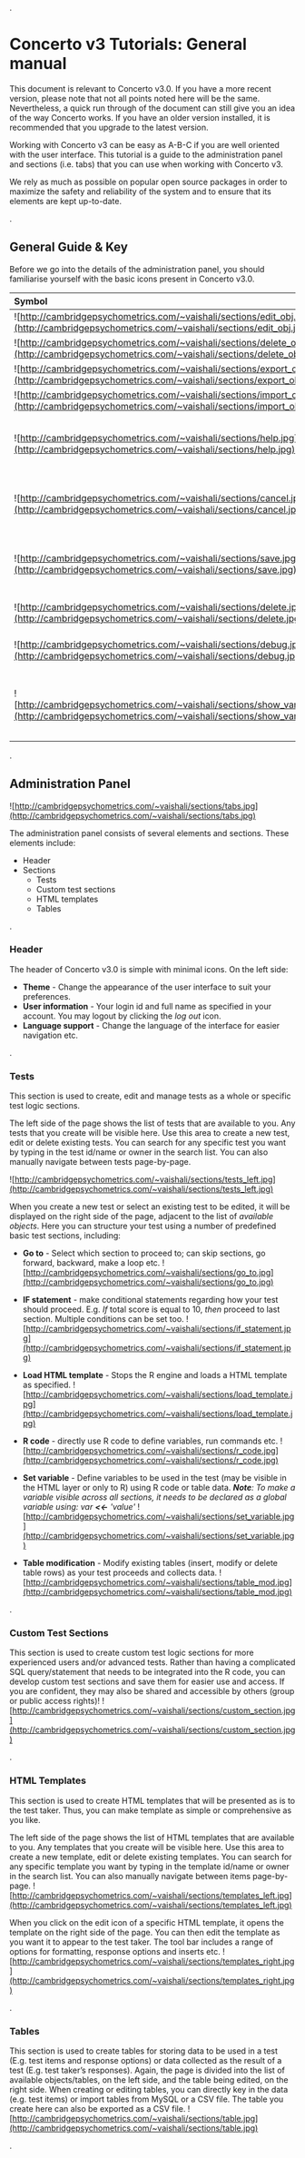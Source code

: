 .
# Concerto v3 Tutorials: General manual #

This document is relevant to Concerto v3.0. If you have a more recent version, please note that not all points noted here will be the same. Nevertheless, a quick run through of the document can still give you an idea of the way Concerto works. If you have an older version installed, it is recommended that you upgrade to the latest version.

Working with Concerto v3 can be easy as A-B-C if you are well oriented with the user interface. This tutorial is a guide to the administration panel and sections (i.e. tabs) that you can use when working with Concerto v3.

We rely as much as possible on popular open source packages in order to maximize the safety and reliability of the system and to ensure that its elements are kept up-to-date.

.
## General Guide & Key ##

Before we go into the details of the administration panel, you should familiarise yourself with the basic icons present in Concerto v3.0.

| **Symbol** | **Description** |
|:-----------|:----------------|
| ![http://cambridgepsychometrics.com/~vaishali/sections/edit_obj.jpg](http://cambridgepsychometrics.com/~vaishali/sections/edit_obj.jpg) | Edit object     |
| ![http://cambridgepsychometrics.com/~vaishali/sections/delete_obj.jpg](http://cambridgepsychometrics.com/~vaishali/sections/delete_obj.jpg) | Delete object   |
| ![http://cambridgepsychometrics.com/~vaishali/sections/export_obj.jpg](http://cambridgepsychometrics.com/~vaishali/sections/export_obj.jpg) | Export object   |
| ![http://cambridgepsychometrics.com/~vaishali/sections/import_obj.jpg](http://cambridgepsychometrics.com/~vaishali/sections/import_obj.jpg) | Import object   |
| ![http://cambridgepsychometrics.com/~vaishali/sections/help.jpg](http://cambridgepsychometrics.com/~vaishali/sections/help.jpg) | Help text; hover over the symbol for a basic description |
| ![http://cambridgepsychometrics.com/~vaishali/sections/cancel.jpg](http://cambridgepsychometrics.com/~vaishali/sections/cancel.jpg) | Cancel changes made to object since last _Save_ |
| ![http://cambridgepsychometrics.com/~vaishali/sections/save.jpg](http://cambridgepsychometrics.com/~vaishali/sections/save.jpg) | Save changes made to object since last _Save_ |
| ![http://cambridgepsychometrics.com/~vaishali/sections/delete.jpg](http://cambridgepsychometrics.com/~vaishali/sections/delete.jpg) | Delete object completely |
| ![http://cambridgepsychometrics.com/~vaishali/sections/debug.jpg](http://cambridgepsychometrics.com/~vaishali/sections/debug.jpg) | Debug a test to identify issues/errors |
| ![http://cambridgepsychometrics.com/~vaishali/sections/show_variables.jpg](http://cambridgepsychometrics.com/~vaishali/sections/show_variables.jpg) | Show variables that have been specified in the test |

.
## Administration Panel ##

![http://cambridgepsychometrics.com/~vaishali/sections/tabs.jpg](http://cambridgepsychometrics.com/~vaishali/sections/tabs.jpg)

The administration panel consists of several elements and sections.
These elements include:
  * Header
  * Sections
    * Tests
    * Custom test sections
    * HTML templates
    * Tables

.
### Header ###

The header of Concerto v3.0 is simple with minimal icons. On the left side:
  * **Theme** - Change the appearance of the user interface to suit your preferences.
  * **User information** - Your login id and full name as specified in your account. You may logout by clicking the _log out_ icon.
  * **Language support** - Change the language of the interface for easier navigation etc.

.
### Tests ###

This section is used to create, edit and manage tests as a whole or specific test logic sections.

The left side of the page shows the list of tests that are available to you. Any tests that you create will be visible here. Use this area to create a new test, edit or delete existing tests. You can search for any specific test you want by typing in the test id/name or owner in the search list. You can also manually navigate between tests page-by-page.

![http://cambridgepsychometrics.com/~vaishali/sections/tests_left.jpg](http://cambridgepsychometrics.com/~vaishali/sections/tests_left.jpg)

When you create a new test or select an existing test to be edited, it will be displayed on the right side of the page, adjacent to the list of _available objects_. Here you can structure your test using a number of predefined basic test sections, including:

  * **Go to** - Select which section to proceed to; can skip sections, go forward, backward, make a loop etc.
![http://cambridgepsychometrics.com/~vaishali/sections/go_to.jpg](http://cambridgepsychometrics.com/~vaishali/sections/go_to.jpg)

  * **IF statement** - make conditional statements regarding how your test should proceed. E.g. _If_ total score is equal to 10, _then_ proceed to last section. Multiple conditions can be set too.
![http://cambridgepsychometrics.com/~vaishali/sections/if_statement.jpg](http://cambridgepsychometrics.com/~vaishali/sections/if_statement.jpg)

  * **Load HTML template** - Stops the R engine and loads a HTML template as specified.
![http://cambridgepsychometrics.com/~vaishali/sections/load_template.jpg](http://cambridgepsychometrics.com/~vaishali/sections/load_template.jpg)

  * **R code** - directly use R code to define variables, run commands etc.
![http://cambridgepsychometrics.com/~vaishali/sections/r_code.jpg](http://cambridgepsychometrics.com/~vaishali/sections/r_code.jpg)

  * **Set variable** - Define variables to be used in the test (may be visible in the HTML layer or only to R) using R code or table data.
_**Note**: To make a variable visible across all sections, it needs to be declared as a global variable using: var **<<-** 'value'_
![http://cambridgepsychometrics.com/~vaishali/sections/set_variable.jpg](http://cambridgepsychometrics.com/~vaishali/sections/set_variable.jpg)

  * **Table modification** - Modify existing tables (insert, modify or delete table rows) as your test proceeds and collects data.
![http://cambridgepsychometrics.com/~vaishali/sections/table_mod.jpg](http://cambridgepsychometrics.com/~vaishali/sections/table_mod.jpg)


.
### Custom Test Sections ###

This section is used to create custom test logic sections for more experienced users and/or advanced tests. Rather than having a complicated SQL query/statement that needs to be integrated into the R code, you can develop custom test sections and save them for easier use and access. If you are confident, they may also be shared and accessible by others (group or public access rights)!
![http://cambridgepsychometrics.com/~vaishali/sections/custom_section.jpg](http://cambridgepsychometrics.com/~vaishali/sections/custom_section.jpg)

.
### HTML Templates ###

This section is used to create HTML templates that will be presented as is to the test taker. Thus, you can make template as simple or comprehensive as you like.

The left side of the page shows the list of HTML templates that are available to you. Any templates that you create will be visible here. Use this area to create a new template, edit or delete existing templates. You can search for any specific template you want by typing in the template id/name or owner in the search list. You can also manually navigate between items page-by-page.
![http://cambridgepsychometrics.com/~vaishali/sections/templates_left.jpg](http://cambridgepsychometrics.com/~vaishali/sections/templates_left.jpg)

When you click on the edit icon of a specific HTML template, it opens the template on the right side of the page. You can then edit the template as you want it to appear to the test taker. The tool bar includes a range of options for formatting, response options and inserts etc.
![http://cambridgepsychometrics.com/~vaishali/sections/templates_right.jpg](http://cambridgepsychometrics.com/~vaishali/sections/templates_right.jpg)

.
### Tables ###

This section is used to create tables for storing data to be used in a test (E.g. test items and response options) or data collected as the result of a test (E.g. test taker’s responses). Again, the page is divided into the list of available objects/tables, on the left side, and the table being edited, on the right side. When creating or editing tables, you can directly key in the data (e.g. test items) or import tables from MySQL or a CSV file. The table you create here can also be exported as a CSV file.
![http://cambridgepsychometrics.com/~vaishali/sections/table.jpg](http://cambridgepsychometrics.com/~vaishali/sections/table.jpg)

.